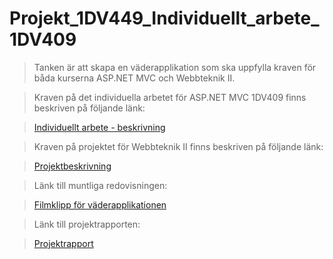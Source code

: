 Projekt_1DV449_Individuellt_arbete_1DV409
=========================================

> Tanken är att skapa en väderapplikation som ska uppfylla kraven för båda kurserna ASP.NET MVC och Webbteknik II. 

> Kraven på det individuella arbetet för ASP.NET MVC 1DV409 finns beskriven på följande länk:

> [Individuellt arbete - beskrivning](https://github.com/1dv409/kursmaterial/raw/master/Laborationsuppgifter/2-1-individuellt-arbete.pdf "VäderApplikation")

> Kraven på projektet för Webbteknik II finns beskriven på följande länk:

> [Projektbeskrivning](https://coursepress.lnu.se/kurs/webbteknik-ii/projektbeskrivning "VäderApplikation")

> Länk till muntliga redovisningen: 

> [Filmklipp för väderapplikationen](https://www.youtube.com/watch?v=a7VIzrGJP48&feature=youtu.be&hd=1 "WeatherApp")

> Länk till projektrapporten: 

> [Projektrapport](Projekt_1DV449_Individuellt_arbete_1DV409/blob/master/Projektapport.md)

